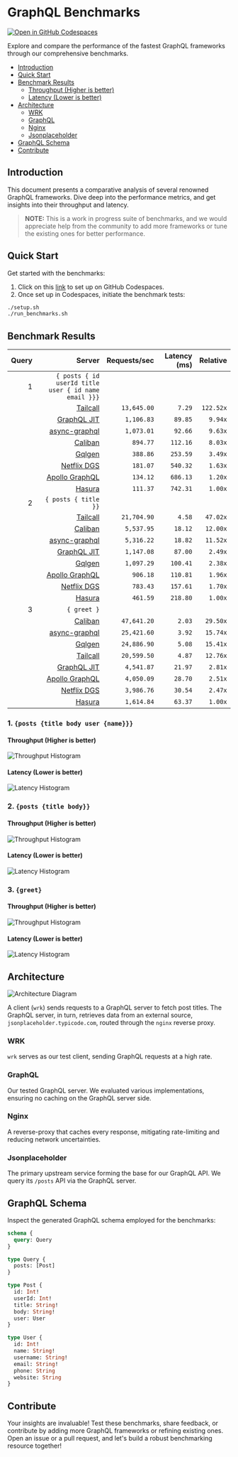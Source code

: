 # GraphQL Benchmarks <!-- omit from toc -->

[![Open in GitHub Codespaces](https://github.com/codespaces/badge.svg)](https://codespaces.new/tailcallhq/graphql-benchmarks)

Explore and compare the performance of the fastest GraphQL frameworks through our comprehensive benchmarks.

- [Introduction](#introduction)
- [Quick Start](#quick-start)
- [Benchmark Results](#benchmark-results)
  - [Throughput (Higher is better)](#throughput-higher-is-better)
  - [Latency (Lower is better)](#latency-lower-is-better)
- [Architecture](#architecture)
  - [WRK](#wrk)
  - [GraphQL](#graphql)
  - [Nginx](#nginx)
  - [Jsonplaceholder](#jsonplaceholder)
- [GraphQL Schema](#graphql-schema)
- [Contribute](#contribute)

[Tailcall]: https://github.com/tailcallhq/tailcall
[Gqlgen]: https://github.com/99designs/gqlgen
[Apollo GraphQL]: https://github.com/apollographql/apollo-server
[Netflix DGS]: https://github.com/netflix/dgs-framework
[Caliban]: https://github.com/ghostdogpr/caliban
[async-graphql]: https://github.com/async-graphql/async-graphql
[Hasura]: https://github.com/hasura/graphql-engine
[GraphQL JIT]: https://github.com/zalando-incubator/graphql-jit

## Introduction

This document presents a comparative analysis of several renowned GraphQL frameworks. Dive deep into the performance metrics, and get insights into their throughput and latency.

> **NOTE:** This is a work in progress suite of benchmarks, and we would appreciate help from the community to add more frameworks or tune the existing ones for better performance.

## Quick Start

Get started with the benchmarks:

1. Click on this [link](https://codespaces.new/tailcallhq/graphql-benchmarks) to set up on GitHub Codespaces.
2. Once set up in Codespaces, initiate the benchmark tests:

```bash
./setup.sh
./run_benchmarks.sh
```

## Benchmark Results

<!-- PERFORMANCE_RESULTS_START -->

| Query | Server | Requests/sec | Latency (ms) | Relative |
|-------:|--------:|--------------:|--------------:|---------:|
| 1 | `{ posts { id userId title user { id name email }}}` |
|| [Tailcall] | `13,645.00` | `7.29` | `122.52x` |
|| [GraphQL JIT] | `1,106.83` | `89.85` | `9.94x` |
|| [async-graphql] | `1,073.01` | `92.66` | `9.63x` |
|| [Caliban] | `894.77` | `112.16` | `8.03x` |
|| [Gqlgen] | `388.86` | `253.59` | `3.49x` |
|| [Netflix DGS] | `181.07` | `540.32` | `1.63x` |
|| [Apollo GraphQL] | `134.12` | `686.13` | `1.20x` |
|| [Hasura] | `111.37` | `742.31` | `1.00x` |
| 2 | `{ posts { title }}` |
|| [Tailcall] | `21,704.90` | `4.58` | `47.02x` |
|| [Caliban] | `5,537.95` | `18.12` | `12.00x` |
|| [async-graphql] | `5,316.22` | `18.82` | `11.52x` |
|| [GraphQL JIT] | `1,147.08` | `87.00` | `2.49x` |
|| [Gqlgen] | `1,097.29` | `100.41` | `2.38x` |
|| [Apollo GraphQL] | `906.18` | `110.81` | `1.96x` |
|| [Netflix DGS] | `783.43` | `157.61` | `1.70x` |
|| [Hasura] | `461.59` | `218.80` | `1.00x` |
| 3 | `{ greet }` |
|| [Caliban] | `47,641.20` | `2.03` | `29.50x` |
|| [async-graphql] | `25,421.60` | `3.92` | `15.74x` |
|| [Gqlgen] | `24,886.90` | `5.08` | `15.41x` |
|| [Tailcall] | `20,599.50` | `4.87` | `12.76x` |
|| [GraphQL JIT] | `4,541.87` | `21.97` | `2.81x` |
|| [Apollo GraphQL] | `4,050.09` | `28.70` | `2.51x` |
|| [Netflix DGS] | `3,986.76` | `30.54` | `2.47x` |
|| [Hasura] | `1,614.84` | `63.37` | `1.00x` |

<!-- PERFORMANCE_RESULTS_END -->



### 1. `{posts {title body user {name}}}`
#### Throughput (Higher is better)

![Throughput Histogram](assets/req_sec_histogram1.png)

#### Latency (Lower is better)

![Latency Histogram](assets/latency_histogram1.png)

### 2. `{posts {title body}}`
#### Throughput (Higher is better)

![Throughput Histogram](assets/req_sec_histogram2.png)

#### Latency (Lower is better)

![Latency Histogram](assets/latency_histogram2.png)

### 3. `{greet}`
#### Throughput (Higher is better)

![Throughput Histogram](assets/req_sec_histogram3.png)

#### Latency (Lower is better)

![Latency Histogram](assets/latency_histogram3.png)

## Architecture

![Architecture Diagram](assets/architecture.png)

A client (`wrk`) sends requests to a GraphQL server to fetch post titles. The GraphQL server, in turn, retrieves data from an external source, `jsonplaceholder.typicode.com`, routed through the `nginx` reverse proxy.

### WRK

`wrk` serves as our test client, sending GraphQL requests at a high rate.

### GraphQL

Our tested GraphQL server. We evaluated various implementations, ensuring no caching on the GraphQL server side.

### Nginx

A reverse-proxy that caches every response, mitigating rate-limiting and reducing network uncertainties.

### Jsonplaceholder

The primary upstream service forming the base for our GraphQL API. We query its `/posts` API via the GraphQL server.

## GraphQL Schema

Inspect the generated GraphQL schema employed for the benchmarks:

```graphql
schema {
  query: Query
}

type Query {
  posts: [Post]
}

type Post {
  id: Int!
  userId: Int!
  title: String!
  body: String!
  user: User
}

type User {
  id: Int!
  name: String!
  username: String!
  email: String!
  phone: String
  website: String
}
```

## Contribute

Your insights are invaluable! Test these benchmarks, share feedback, or contribute by adding more GraphQL frameworks or refining existing ones. Open an issue or a pull request, and let's build a robust benchmarking resource together!
